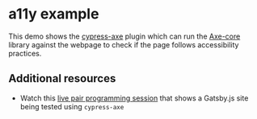 # a11y example

This demo shows the [cypress-axe](https://github.com/avanslaars/cypress-axe) plugin which can run the [Axe-core](https://github.com/dequelabs/axe-core) library against the webpage to check if the page follows accessibility practices.

## Additional resources

- Watch this [live pair programming session](https://youtu.be/IADSsClWVtA) that shows a Gatsby.js site being tested using `cypress-axe`
